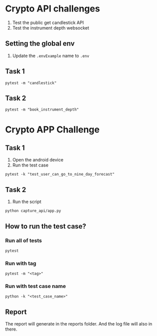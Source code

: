 # Crypto API challenges
1. Test the public get candlestick API
2. Test the instrument depth websocket

## Setting the global env
1. Update the `.envExample` name to `.env`

## Task 1
```
pytest -m "candlestick"
```

## Task 2
```
pytest -m "book_instrument_depth"
```

# Crypto APP Challenge

## Task 1
1. Open the android device
2. Run the test case
```
pytest -k "test_user_can_go_to_nine_day_forecast"
```

## Task 2

1. Run the script
```
python capture_api/app.py
```



## How to run the test case?
### Run all of tests
```
pytest
```

### Run with tag
```
pytest -m "<tag>"
```

### Run with test case name
```
python -k "<test_case_name>"
```

## Report
The report will generate in the reports folder.
And the log file will also in there.
